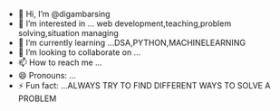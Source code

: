 - 👋 Hi, I’m @digambarsing
- 👀 I’m interested in ... web development,teaching,problem solving,situation managing
- 🌱 I’m currently learning ...DSA,PYTHON,MACHINELEARNING 
- 💞️ I’m looking to collaborate on ...
- 📫 How to reach me ...
- 😄 Pronouns: ...
- ⚡ Fun fact: ...ALWAYS TRY TO FIND DIFFERENT WAYS TO SOLVE A PROBLEM

<!---
digambarsing/digambarsing is a ✨ special ✨ repository because its `README.md` (this file) appears on your GitHub profile.
You can click the Preview link to take a look at your changes.
--->
